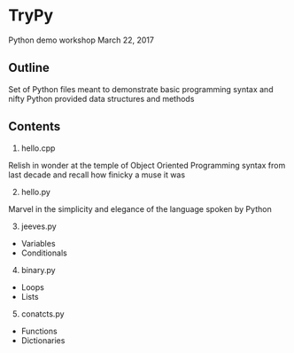 # TryPy
Python demo workshop March 22, 2017

## Outline
Set of Python files meant to demonstrate basic programming syntax and nifty Python provided data structures and methods

## Contents

1) hello.cpp

Relish in wonder at the temple of Object Oriented Programming syntax from last decade and recall how finicky a muse it was

2) hello.py

Marvel in the simplicity and elegance of the language spoken by Python

3) jeeves.py 

- Variables
- Conditionals

4) binary.py

- Loops
- Lists

5) conatcts.py

- Functions
- Dictionaries
